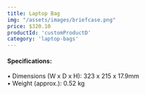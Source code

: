 ```yaml
---
title: Laptop Bag
img: "/assets/images/briefcase.png"
price: $320.10
productId: 'customProductD'
category: 'laptop-bags'
---
```

<div data-v-2a05d754="" class="container container--fluid">
  <h4 data-v-2a05d754="" class="d-flex justify-start section-title">Specifications:</h4>
  <div data-v-2a05d754="" class="row no-gutters">
    <div data-v-2a05d754="" class="d-flex justify-start spec-list col">
      <div data-v-2a05d754="" class="text-left section-text">
        • Dimensions (W x D x H): 323 x 215 x 17.9mm<br>
        • Weight (approx.): 0.52 kg
      </div>
    </div>
  </div>
</div>